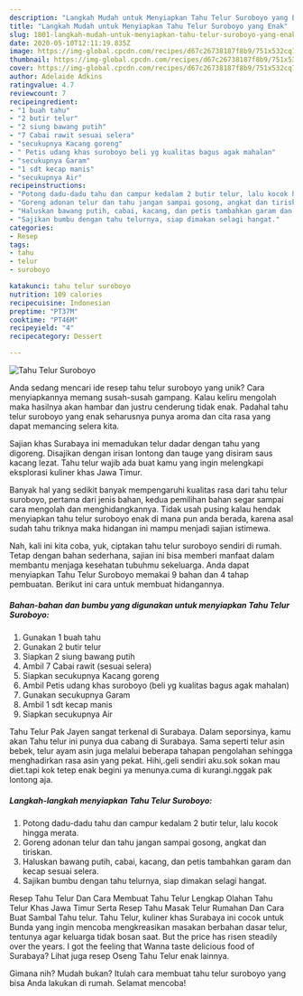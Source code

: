 ```yaml
---
description: "Langkah Mudah untuk Menyiapkan Tahu Telur Suroboyo yang Enak"
title: "Langkah Mudah untuk Menyiapkan Tahu Telur Suroboyo yang Enak"
slug: 1801-langkah-mudah-untuk-menyiapkan-tahu-telur-suroboyo-yang-enak
date: 2020-05-10T12:11:19.835Z
image: https://img-global.cpcdn.com/recipes/d67c26738187f8b9/751x532cq70/tahu-telur-suroboyo-foto-resep-utama.jpg
thumbnail: https://img-global.cpcdn.com/recipes/d67c26738187f8b9/751x532cq70/tahu-telur-suroboyo-foto-resep-utama.jpg
cover: https://img-global.cpcdn.com/recipes/d67c26738187f8b9/751x532cq70/tahu-telur-suroboyo-foto-resep-utama.jpg
author: Adelaide Adkins
ratingvalue: 4.7
reviewcount: 7
recipeingredient:
- "1 buah tahu"
- "2 butir telur"
- "2 siung bawang putih"
- "7 Cabai rawit sesuai selera"
- "secukupnya Kacang goreng"
- " Petis udang khas suroboyo beli yg kualitas bagus agak mahalan"
- "secukupnya Garam"
- "1 sdt kecap manis"
- "secukupnya Air"
recipeinstructions:
- "Potong dadu-dadu tahu dan campur kedalam 2 butir telur, lalu kocok hingga merata."
- "Goreng adonan telur dan tahu jangan sampai gosong, angkat dan tiriskan."
- "Haluskan bawang putih, cabai, kacang, dan petis tambahkan garam dan kecap sesuai selera."
- "Sajikan bumbu dengan tahu telurnya, siap dimakan selagi hangat."
categories:
- Resep
tags:
- tahu
- telur
- suroboyo

katakunci: tahu telur suroboyo 
nutrition: 109 calories
recipecuisine: Indonesian
preptime: "PT37M"
cooktime: "PT46M"
recipeyield: "4"
recipecategory: Dessert

---
```



![Tahu Telur Suroboyo](https://img-global.cpcdn.com/recipes/d67c26738187f8b9/751x532cq70/tahu-telur-suroboyo-foto-resep-utama.jpg)

Anda sedang mencari ide resep tahu telur suroboyo yang unik? Cara menyiapkannya memang susah-susah gampang. Kalau keliru mengolah maka hasilnya akan hambar dan justru cenderung tidak enak. Padahal tahu telur suroboyo yang enak seharusnya punya aroma dan cita rasa yang dapat memancing selera kita.

Sajian khas Surabaya ini memadukan telur dadar dengan tahu yang digoreng. Disajikan dengan irisan lontong dan tauge yang disiram saus kacang lezat. Tahu telur wajib ada buat kamu yang ingin melengkapi eksplorasi kuliner khas Jawa Timur.

Banyak hal yang sedikit banyak mempengaruhi kualitas rasa dari tahu telur suroboyo, pertama dari jenis bahan, kedua pemilihan bahan segar sampai cara mengolah dan menghidangkannya. Tidak usah pusing kalau hendak menyiapkan tahu telur suroboyo enak di mana pun anda berada, karena asal sudah tahu triknya maka hidangan ini mampu menjadi sajian istimewa.


Nah, kali ini kita coba, yuk, ciptakan tahu telur suroboyo sendiri di rumah. Tetap dengan bahan sederhana, sajian ini bisa memberi manfaat dalam membantu menjaga kesehatan tubuhmu sekeluarga. Anda dapat menyiapkan Tahu Telur Suroboyo memakai 9 bahan dan 4 tahap pembuatan. Berikut ini cara untuk membuat hidangannya.

<!--inarticleads1-->

##### Bahan-bahan dan bumbu yang digunakan untuk menyiapkan Tahu Telur Suroboyo:

1. Gunakan 1 buah tahu
1. Gunakan 2 butir telur
1. Siapkan 2 siung bawang putih
1. Ambil 7 Cabai rawit (sesuai selera)
1. Siapkan secukupnya Kacang goreng
1. Ambil  Petis udang khas suroboyo (beli yg kualitas bagus agak mahalan)
1. Gunakan secukupnya Garam
1. Ambil 1 sdt kecap manis
1. Siapkan secukupnya Air


Tahu Telur Pak Jayen sangat terkenal di Surabaya. Dalam seporsinya, kamu akan Tahu telur ini punya dua cabang di Surabaya. Sama seperti telur asin bebek, telur ayam asin juga melalui beberapa tahapan pengolahan sehingga menghadirkan rasa asin yang pekat. Hihi,.geli sendiri aku.sok sokan mau diet.tapi kok tetep enak begini ya menunya.cuma di kurangi.nggak pak lontong aja. 

<!--inarticleads2-->

##### Langkah-langkah menyiapkan Tahu Telur Suroboyo:

1. Potong dadu-dadu tahu dan campur kedalam 2 butir telur, lalu kocok hingga merata.
1. Goreng adonan telur dan tahu jangan sampai gosong, angkat dan tiriskan.
1. Haluskan bawang putih, cabai, kacang, dan petis tambahkan garam dan kecap sesuai selera.
1. Sajikan bumbu dengan tahu telurnya, siap dimakan selagi hangat.


Resep Tahu Telur Dan Cara Membuat Tahu Telur Lengkap Olahan Tahu Telur Khas Jawa Timur Serta Resep Tahu Masak Telur Rumahan Dan Cara Buat Sambal Tahu telur. Tahu Telur, kuliner khas Surabaya ini cocok untuk Bunda yang ingin mencoba mengkreasikan masakan berbahan dasar telur, tentunya agar keluarga tidak bosan saat. But the price has risen steadily over the years. I got the feeling that Wanna taste delicious food of Surabaya? Lihat juga resep Oseng Tahu Telur enak lainnya. 

Gimana nih? Mudah bukan? Itulah cara membuat tahu telur suroboyo yang bisa Anda lakukan di rumah. Selamat mencoba!

